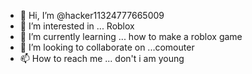 - 👋 Hi, I’m @hacker11324777665009 
- 👀 I’m interested in ... Roblox 
- 🌱 I’m currently learning ... how to make a roblox game
- 💞️ I’m looking to collaborate on ...comouter
- 📫 How to reach me ... don't i am young

<!---
hacker11324777665009/hacker11324777665009 is a ✨ special ✨ repository because he is a hacker and he has i big brain And i know jenna. :)
--->
